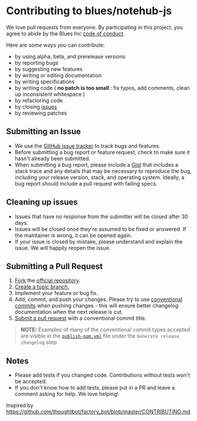 # Contributing to blues/notehub-js

We love pull requests from everyone. By participating in this project, you
agree to abide by the Blues Inc [code of conduct].

[code of conduct]: https://blues.github.io/opensource/code-of-conduct

Here are some ways *you* can contribute:

* by using alpha, beta, and prerelease versions
* by reporting bugs
* by suggesting new features
* by writing or editing documentation
* by writing specifications
* by writing code ( **no patch is too small** : fix typos, add comments,
clean up inconsistent whitespace )
* by refactoring code
* by closing [issues][issues]
* by reviewing patches

[issues]: https://github.com/blues/notehub-js/issues

## Submitting an Issue

* We use the [GitHub issue tracker][issues] to track bugs and features.
* Before submitting a bug report or feature request, check to make sure it
  hasn't already been submitted.
* When submitting a bug report, please include a [Gist][] that includes a stack
  trace and any details that may be necessary to reproduce the bug, including
  your release version, stack, and operating system. Ideally, a bug report
  should include a pull request with failing specs.

[gist]: https://gist.github.com/

## Cleaning up issues

* Issues that have no response from the submitter will be closed after 30 days.
* Issues will be closed once they're assumed to be fixed or answered. If the
  maintainer is wrong, it can be opened again.
* If your issue is closed by mistake, please understand and explain the issue.
  We will happily reopen the issue.

## Submitting a Pull Request

1. [Fork][fork] the [official repository][repo].
2. [Create a topic branch.][branch]
3. Implement your feature or bug fix.
4. Add, commit, and push your changes. Please try to use [conventional commits][conventional commits] when pushing changes - this will ensure better changelog documentation when the next release is cut.
5. [Submit a pull request][pr] with a conventional commit title.

> **NOTE:** Examples of many of the conventional commit types accepted are visible in the [`publish-npm.yml`](/.github/workflows/publish-npm.yml) file under the `Generate release changelog` step.


## Notes

* Please add tests if you changed code. Contributions without tests won't be accepted. 
* If you don't know how to add tests, please put in a PR and leave a comment asking for help. 
We love helping!

[repo]: https://github.com/blues/notehub-js/tree/master
[fork]: https://help.github.com/articles/fork-a-repo/
[branch]:
https://help.github.com/articles/creating-and-deleting-branches-within-your-repository/
[pr]: https://help.github.com/articles/creating-a-pull-request-from-a-fork/
[conventional commits]: https://www.conventionalcommits.org/

Inspired by
https://github.com/thoughtbot/factory_bot/blob/master/CONTRIBUTING.md
